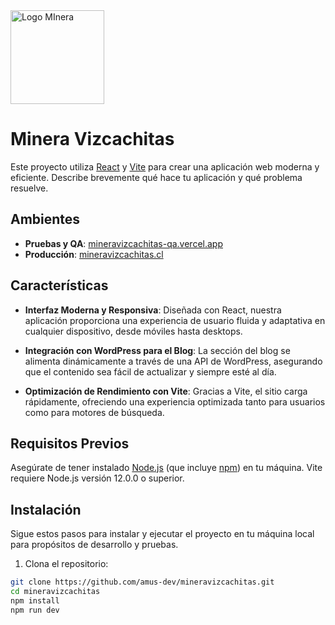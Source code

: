 <img src="https://mineravizcachitas-qa.vercel.app/assets/logos/logo-not-name.svg" alt="Logo MInera" width="150" />

# **Minera Vizcachitas**

Este proyecto utiliza [React](https://reactjs.org/) y [Vite](https://vitejs.dev/) para crear una aplicación web moderna y eficiente. Describe brevemente qué hace tu aplicación y qué problema resuelve.

## Ambientes

- **Pruebas y QA**: <a href="https://mineravizcachitas-qa.vercel.app">mineravizcachitas-qa.vercel.app</a>
- **Producción**: <a href="https://www.mineravizcachitas.cl/">mineravizcachitas.cl</a>

## Características

- **Interfaz Moderna y Responsiva**: Diseñada con React, nuestra aplicación proporciona una experiencia de usuario fluida y adaptativa en cualquier dispositivo, desde móviles hasta desktops.

- **Integración con WordPress para el Blog**: La sección del blog se alimenta dinámicamente a través de una API de WordPress, asegurando que el contenido sea fácil de actualizar y siempre esté al día.

- **Optimización de Rendimiento con Vite**: Gracias a Vite, el sitio carga rápidamente, ofreciendo una experiencia optimizada tanto para usuarios como para motores de búsqueda.

## Requisitos Previos

Asegúrate de tener instalado [Node.js](https://nodejs.org/) (que incluye [npm](http://npmjs.com/)) en tu máquina. Vite requiere Node.js versión 12.0.0 o superior.

## Instalación

Sigue estos pasos para instalar y ejecutar el proyecto en tu máquina local para propósitos de desarrollo y pruebas.

1. Clona el repositorio:

```bash
git clone https://github.com/amus-dev/mineravizcachitas.git
cd mineravizcachitas
npm install
npm run dev
```
